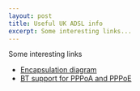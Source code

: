 ```yaml
---
layout: post
title: Useful UK ADSL info
excerpt: Some interesting links...
---
```

Some interesting links
* [Encapsulation diagram](http://www2.rad.com/networks/2005/modems/ADSLprst.htm)
* [BT support for PPPoA and PPPoE](http://www.btplc.com/sinet/SINs/pdf/485v1p3.pdf)
